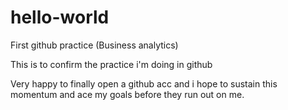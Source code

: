# hello-world
First github practice (Business analytics)

This is to confirm the practice i'm doing in github

Very happy to finally open a github acc and i hope to sustain this momentum and ace my goals before they run out on me.

